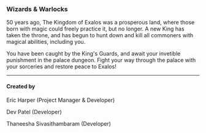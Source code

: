 ### Wizards & Warlocks

50 years ago, The Kingdom of Exalos was a prosperous land, where those born with magic could
freely practice it, but no longer. A new King has taken the throne, and has begun to hunt down
and kill all commoners with magical abilities, including you.

You have been caught by the King's Guards, and await your invetible punishment in the palace
dungeon. Fight your way through the palace with your sorceries and restore peace to Exalos!

- - -

#### Created by
Eric Harper (Project Manager & Developer)

Dev Patel (Developer)

Thaneesha Sivasithambaram (Developer)
